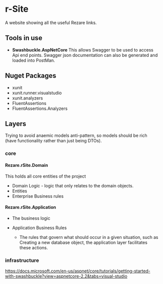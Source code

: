 # r-Site
A website showing all the useful Rezare links.

## Tools in use
 - **Swashbuckle.AspNetCore**
   This allows Swagger to be used to access Api end points.
   Swagger json documentation can also be generated and loaded into PostMan.

## Nuget Packages
   
 - xunit
 - xunit.runner.visualstudio
 - xunit.analyzers
 - FluentAssertions
 - FluentAssertions.Analyzers

 
## Layers

Trying to avoid anaemic models anti-pattern, so models should be rich (have functionality rather than just being DTOs).

### core

#### Rezare.rSite.Domain

This holds all core entities of the project
 - Domain Logic - logic that only relates to the domain objects.
 - Entities
 - Enterprise Business rules
 
#### Rezare.rSite.Application
 - The business logic

 - Application Business Rules
   - The rules that govern what should occur in a given situation, such as Creating a new database object, the application layer facilitates these actions.

### infrastructure
 

 
 https://docs.microsoft.com/en-us/aspnet/core/tutorials/getting-started-with-swashbuckle?view=aspnetcore-2.2&tabs=visual-studio